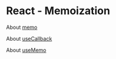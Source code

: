 # React - Memoization

About [memo](https://reactjs.org/docs/react-api.html#reactmemo)

About [useCallback](https://reactjs.org/docs/hooks-reference.html#usecallback)

About [useMemo](https://reactjs.org/docs/hooks-reference.html#usememo)
